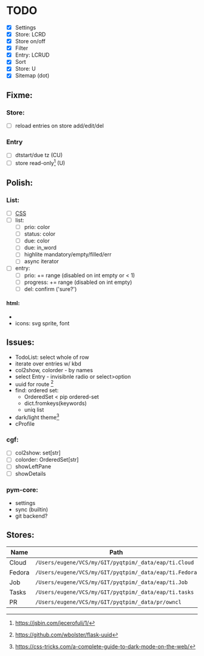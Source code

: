 # TODO

- [x] Settings
- [x] Store: LCRD
- [x] Store on/off
- [x] Filter
- [x] Entry: LCRUD
- [x] Sort
- [x] Store: U
- [x] Sitemap (dot)

## Fixme:
### Store:
- [ ] reload entries on store add/edit/del

### Entry
- [ ] dtstart/due tz (CU)
- [ ] store read-only[^1] (U)

## Polish:
### List:
- [ ] [CSS](https://idg.net.ua/blog/uchebnik-css)
- [ ] list:
  - [ ] prio: color
  - [ ] status: color
  - [ ] due: color
  - [ ] due: in_word
  - [ ] highlite mandatory/empty/filled/err
  - [ ] async iterator
- [ ] entry:
  - [ ] prio: += range (disabled on int empty or < 1)
  - [ ] progress: += range (disabled on int empty)
  - [ ] del: confirm ('sure?')

#### html:
- <placeholder>
- icons: svg sprite, font

## Issues:
- TodoList: select whole of row
- iterate over entries w/ kbd
- col2show, colorder - by names
- select Entry - invisibnle radio or select>option
- uuid for route [^2]
- find: ordered set:
  - OrderedSet < pip ordered-set
  - dict.fromkeys(keywords)
  - uniq list
- dark/light theme[^3]
- cProfile

### cgf:
- [ ] col2show: set[str]
- [ ] colorder: OrderedSet[str]
- [ ] showLeftPane
- [ ] showDetails

### pym-core:
- settings
- sync (builtin)
- git backend?

## Stores:

Name  | Path
------|-----
Cloud | `/Users/eugene/VCS/my/GIT/pyqtpim/_data/eap/ti.Cloud`
Fedora| `/Users/eugene/VCS/my/GIT/pyqtpim/_data/eap/ti.Fedora`
Job   | `/Users/eugene/VCS/my/GIT/pyqtpim/_data/eap/ti.Job`
Tasks | `/Users/eugene/VCS/my/GIT/pyqtpim/_data/eap/ti.tasks`
PR    | `/Users/eugene/VCS/my/GIT/pyqtpim/_data/pr/owncl`

[^1]: https://jsbin.com/jecerofuli/1/
[^2]: https://github.com/wbolster/flask-uuid
[^3]: https://css-tricks.com/a-complete-guide-to-dark-mode-on-the-web/
